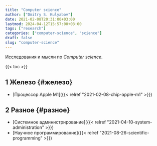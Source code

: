 ```yaml
---
title: "Computer science"
author: ["Dmitry S. Kulyabov"]
date: 2021-02-08T20:31:00+03:00
lastmod: 2024-04-12T15:57:00+03:00
tags: ["research"]
categories: ["computer-science", "science"]
draft: false
slug: "computer-science"
---
```


Исследования и мысли по _Computer science_.

<!--more-->

{{< toc >}}


## <span class="section-num">1</span> Железо {#железо}

-   [Процессор Apple M1]({{< relref "2021-02-08-chip-apple-m1" >}})


## <span class="section-num">2</span> Разное {#разное}

-   [Системное администрирование]({{< relref "2021-04-10-system-administration" >}})
-   [Научное программирование]({{< relref "2021-08-26-scientific-programming" >}})

